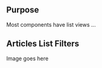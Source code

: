 <!-- Display title: List Filters -->

## Purpose

Most components have list views ...

## Articles List Filters

Image goes here